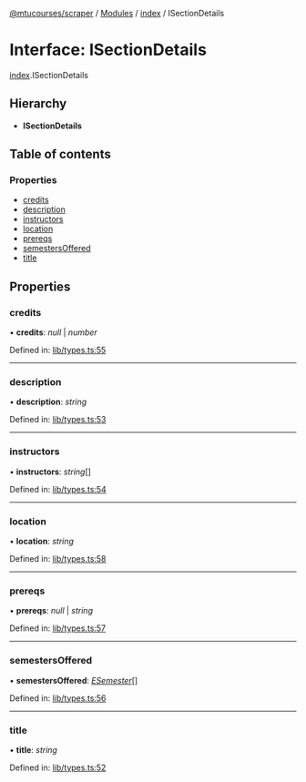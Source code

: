 [@mtucourses/scraper](../README.md) / [Modules](../modules.md) / [index](../modules/index.md) / ISectionDetails

# Interface: ISectionDetails

[index](../modules/index.md).ISectionDetails

## Hierarchy

* **ISectionDetails**

## Table of contents

### Properties

- [credits](index.isectiondetails.md#credits)
- [description](index.isectiondetails.md#description)
- [instructors](index.isectiondetails.md#instructors)
- [location](index.isectiondetails.md#location)
- [prereqs](index.isectiondetails.md#prereqs)
- [semestersOffered](index.isectiondetails.md#semestersoffered)
- [title](index.isectiondetails.md#title)

## Properties

### credits

• **credits**: *null* \| *number*

Defined in: [lib/types.ts:55](https://github.com/Michigan-Tech-Courses/scrapper/blob/f3d8175/src/lib/types.ts#L55)

___

### description

• **description**: *string*

Defined in: [lib/types.ts:53](https://github.com/Michigan-Tech-Courses/scrapper/blob/f3d8175/src/lib/types.ts#L53)

___

### instructors

• **instructors**: *string*[]

Defined in: [lib/types.ts:54](https://github.com/Michigan-Tech-Courses/scrapper/blob/f3d8175/src/lib/types.ts#L54)

___

### location

• **location**: *string*

Defined in: [lib/types.ts:58](https://github.com/Michigan-Tech-Courses/scrapper/blob/f3d8175/src/lib/types.ts#L58)

___

### prereqs

• **prereqs**: *null* \| *string*

Defined in: [lib/types.ts:57](https://github.com/Michigan-Tech-Courses/scrapper/blob/f3d8175/src/lib/types.ts#L57)

___

### semestersOffered

• **semestersOffered**: [*ESemester*](../enums/lib/types.esemester.md)[]

Defined in: [lib/types.ts:56](https://github.com/Michigan-Tech-Courses/scrapper/blob/f3d8175/src/lib/types.ts#L56)

___

### title

• **title**: *string*

Defined in: [lib/types.ts:52](https://github.com/Michigan-Tech-Courses/scrapper/blob/f3d8175/src/lib/types.ts#L52)
